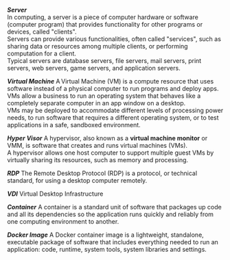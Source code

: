 ***Server***  
In computing, a server is a piece of computer hardware or software (computer program) that provides functionality for other programs or devices, called "clients".  
Servers can provide various functionalities, often called "services", such as sharing data or resources among multiple clients, or performing computation for a client.  
Typical servers are database servers, file servers, mail servers, print servers, web servers, game servers, and application servers.  
  
***Virtual Machine***
A Virtual Machine (VM) is a compute resource that uses software instead of a physical computer to run programs and deploy apps.  
VMs allow a business to run an operating system that behaves like a completely separate computer in an app window on a desktop.  
VMs may be deployed to accommodate different levels of processing power needs, to run software that requires a different operating system, or to test applications in a safe, sandboxed environment.   

***Hyper Visor***
A hypervisor, also known as a **virtual machine monitor** or VMM, is software that creates and runs virtual machines (VMs).   
A hypervisor allows one host computer to support multiple guest VMs by virtually sharing its resources, such as memory and processing.  

***RDP***
The Remote Desktop Protocol (RDP) is a protocol, or technical standard, for using a desktop computer remotely.

***VDI***
Virtual Desktop Infrastructure

***Container***
A container is a standard unit of software that packages up code and all its dependencies so the application runs quickly and reliably from one computing environment to another. 

***Docker Image***
A Docker container image is a lightweight, standalone, executable package of software that includes everything needed to run an application: code, runtime, system tools, system libraries and settings.
